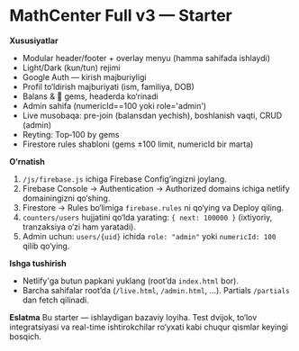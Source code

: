 # MathCenter Full v3 — Starter

**Xususiyatlar**
- Modular header/footer + overlay menyu (hamma sahifada ishlaydi)
- Light/Dark (kun/tun) rejimi
- Google Auth — kirish majburiyligi
- Profil to‘ldirish majburiyati (ism, familiya, DOB)
- Balans & 💎 gems, headerda ko‘rinadi
- Admin sahifa (numericId==100 yoki role='admin')
- Live musobaqa: pre-join (balansdan yechish), boshlanish vaqti, CRUD (admin)
- Reyting: Top‑100 by gems
- Firestore rules shabloni (gems ±100 limit, numericId bir marta)

**O‘rnatish**
1) `/js/firebase.js` ichiga Firebase Config’ingizni joylang.
2) Firebase Console → Authentication → Authorized domains ichiga netlify domainingizni qo‘shing.
3) Firestore → Rules bo‘limiga `firebase.rules` ni qo‘ying va Deploy qiling.
4) `counters/users` hujjatini qo‘lda yarating: `{ next: 100000 }` (ixtiyoriy, tranzaksiya o‘zi ham yaratadi).
5) Admin uchun: `users/{uid}` ichida `role: "admin"` yoki `numericId: 100` qilib qo‘ying.

**Ishga tushirish**
- Netlify'ga butun papkani yuklang (root’da `index.html` bor).
- Barcha sahifalar root’da (`/live.html`, `/admin.html`, ...). Partials `/partials` dan fetch qilinadi.

**Eslatma**
Bu starter — ishlaydigan bazaviy loyiha. Test dvijok, to‘lov integratsiyasi va real-time ishtirokchilar ro‘yxati kabi chuqur qismlar keyingi bosqich.
